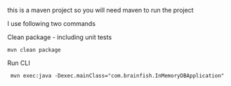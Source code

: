 this is a maven project so you will need maven to run the project

I use following two commands

Clean package - including unit tests

```mvn clean package```

Run CLI

```
 mvn exec:java -Dexec.mainClass="com.brainfish.InMemoryDBApplication"
```